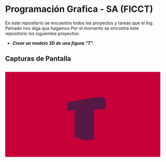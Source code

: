 # Programación Grafica - SA (FICCT)
En este repositorio se encuentra todos los proyectos y tareas que el Ing. Peinado nos diga que hagamos
Por el momento se encontra este repositorio los siguientes proyectos:
 -  ***Crear un modelo 3D de una figura "T".***
  ## Capturas de Pantalla
  ![Screenshot](Imagenes/Figura_T.png)

